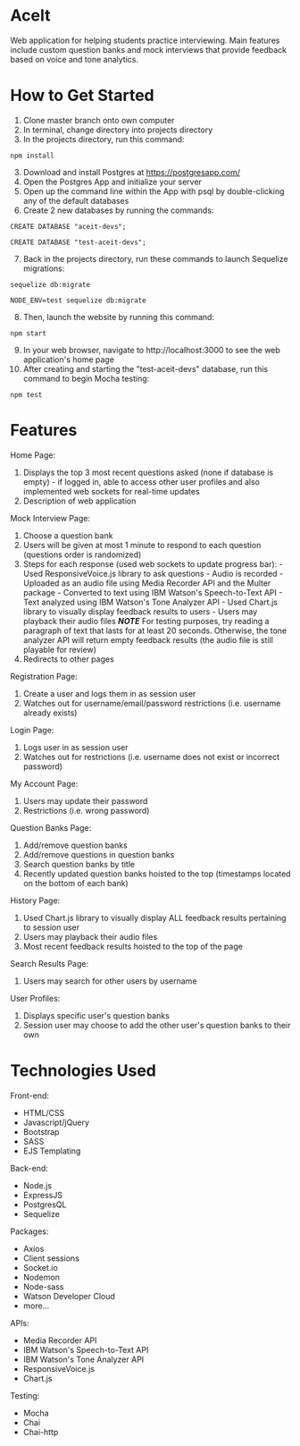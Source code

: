 # AceIt
Web application for helping students practice interviewing. Main features include custom question banks and mock interviews that provide feedback based on voice and tone analytics.

# How to Get Started
1. Clone master branch onto own computer
2. In terminal, change directory into projects directory
3. In the projects directory, run this command:
  ```
  npm install
  ```
3. Download and install Postgres at https://postgresapp.com/
4. Open the Postgres App and initialize your server
5. Open up the command line within the App with psql by double-clicking any of the default databases
6. Create 2 new databases by running the commands:
  ```
  CREATE DATABASE "aceit-devs";
  ```
  ```
  CREATE DATABASE "test-aceit-devs";
  ```
7. Back in the projects directory, run these commands to launch Sequelize migrations:
  ```
  sequelize db:migrate
  ```
  ```
  NODE_ENV=test sequelize db:migrate
  ```
8. Then, launch the website by running this command:
  ```
  npm start
  ```
9. In your web browser, navigate to http://localhost:3000 to see the web application's home page
10. After creating and starting the "test-aceit-devs" database, run this command to begin Mocha testing:
  ```
  npm test
  ```

# Features
Home Page:
  1. Displays the top 3 most recent questions asked (none if database is empty)
    - if logged in, able to access other user profiles and also implemented web sockets for real-time updates
  2. Description of web application

Mock Interview Page:
  1. Choose a question bank
  3. Users will be given at most 1 minute to respond to each question (questions order is randomized)
  4. Steps for each response (used web sockets to update progress bar):
    - Used ResponsiveVoice.js library to ask questions
    - Audio is recorded
    - Uploaded as an audio file using Media Recorder API and the Multer package
    - Converted to text using IBM Watson's Speech-to-Text API
    - Text analyzed using IBM Watson's Tone Analyzer API
    - Used Chart.js library to visually display feedback results to users
    - Users may playback their audio files
    ***NOTE*** For testing purposes, try reading a paragraph of text that lasts for at least 20 seconds. Otherwise, the tone analyzer API will return empty feedback results (the audio file is still playable for review)
  5. Redirects to other pages

Registration Page:
  1. Create a user and logs them in as session user
  2. Watches out for username/email/password restrictions (i.e. username already exists)

Login Page:
  1. Logs user in as session user
  2. Watches out for restrictions (i.e. username does not exist or incorrect password)

My Account Page:
  1. Users may update their password
  2. Restrictions (i.e. wrong password)

Question Banks Page:
  1. Add/remove question banks
  2. Add/remove questions in question banks
  3. Search question banks by title
  4. Recently updated question banks hoisted to the top (timestamps located on the bottom of each bank)

History Page:
  1. Used Chart.js library to visually display ALL feedback results pertaining to session user
  2. Users may playback their audio files
  3. Most recent feedback results hoisted to the top of the page

Search Results Page:
  1. Users may search for other users by username

User Profiles:
  1. Displays specific user's question banks
  2. Session user may choose to add the other user's question banks to their own

# Technologies Used
Front-end:
- HTML/CSS
- Javascript/jQuery
- Bootstrap
- SASS
- EJS Templating

Back-end:
- Node.js
- ExpressJS
- PostgresQL
- Sequelize

Packages:
- Axios
- Client sessions
- Socket.io
- Nodemon
- Node-sass
- Watson Developer Cloud
- more...

APIs:
- Media Recorder API
- IBM Watson's Speech-to-Text API
- IBM Watson's Tone Analyzer API
- ResponsiveVoice.js
- Chart.js

Testing:
- Mocha
- Chai
- Chai-http
